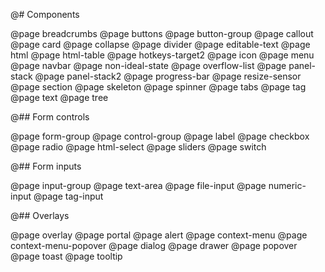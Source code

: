 @# Components

<!-- Exact ordering of items in the navbar: -->

@page breadcrumbs
@page buttons
@page button-group
@page callout
@page card
@page collapse
@page divider
@page editable-text
@page html
@page html-table
@page hotkeys-target2
@page icon
@page menu
@page navbar
@page non-ideal-state
@page overflow-list
@page panel-stack
@page panel-stack2
@page progress-bar
@page resize-sensor
@page section
@page skeleton
@page spinner
@page tabs
@page tag
@page text
@page tree

@## Form controls

@page form-group
@page control-group
@page label
@page checkbox
@page radio
@page html-select
@page sliders
@page switch

@## Form inputs

@page input-group
@page text-area
@page file-input
@page numeric-input
@page tag-input

@## Overlays

@page overlay
@page portal
@page alert
@page context-menu
@page context-menu-popover
@page dialog
@page drawer
@page popover
@page toast
@page tooltip
